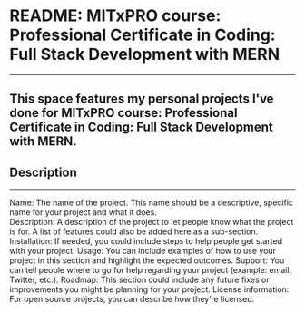 # README: MITxPRO course: Professional Certificate in Coding: Full Stack Development with MERN
--------
This space features my personal projects I've done for MITxPRO course: Professional Certificate in Coding: Full Stack Development with MERN.
-----
## Description
-----

Name: The name of the project. This name should be a descriptive, specific name for your project and what it does.  
Description: A description of the project to let people know what the project is for. A list of features could also be added here as a sub-section. 
Installation: If needed, you could include steps to help people get started with your project.
Usage: You can include examples of how to use your project in this section and highlight the expected outcomes. 
Support: You can tell people where to go for help regarding your project (example: email, Twitter, etc.). 
Roadmap: This section could include any future fixes or improvements you might be planning for your project. 
License information: For open source projects, you can describe how they’re licensed.  
